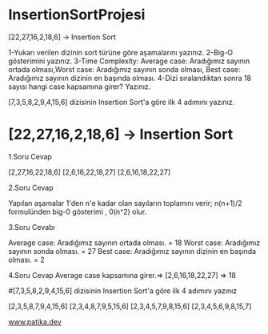# InsertionSortProjesi

[22,27,16,2,18,6] -> Insertion Sort

1-Yukarı verilen dizinin sort türüne göre aşamalarını yazınız.
2-Big-O gösterimini yazınız.
3-Time Complexity: Average case: Aradığımız sayının ortada olması,Worst case: Aradığımız sayının sonda olması, Best case: Aradığımız sayının dizinin en başında olması.
4-Dizi sıralandıktan sonra 18 sayısı hangi case kapsamına girer? Yazınız.


[7,3,5,8,2,9,4,15,6] dizisinin Insertion Sort'a göre ilk 4 adımını yazınız.



# [22,27,16,2,18,6] -> Insertion Sort

1.Soru Cevap

[2,27,16,22,18,6]
[2,6,16,22,18,27]
[2,6,16,18,22,27]

2.Soru Cevap

Yapılan aşamalar 1'den n'e kadar olan sayıların toplamını verir;
n(n+1)/2 formulünden 
big-0 gösterimi , 0(n^2) olur.

3.Soru Cevabı

Average case: Aradığımız sayının ortada olması. = 18
Worst case: Aradığımız sayının sonda olması. = 27
Best case: Aradığımız sayının dizinin en başında olması. = 2

4.Soru Cevap
Average case kapsamına girer.=> [2,6,16,18,22,27] => 18

#[7,3,5,8,2,9,4,15,6] dizisinin Insertion Sort'a göre ilk 4 adımını yazınız

[2,3,5,8,7,9,4,15,6]
[2,3,4,8,7,9,5,15,6]
[2,3,4,5,7,9,8,15,6]
[2,3,4,5,6,9,8,15,7]


www.patika.dev
